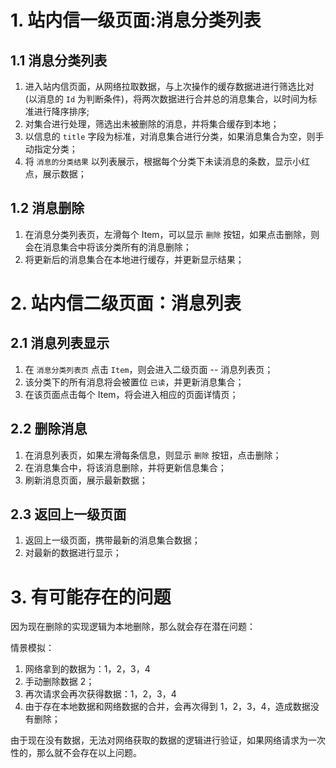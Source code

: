 # 1. 站内信一级页面:消息分类列表

## 1.1 消息分类列表

1. 进入站内信页面，从网络拉取数据，与上次操作的缓存数据进进行筛选比对(以消息的 `Id` 为判断条件)，将两次数据进行合并总的消息集合，以时间为标准进行降序排序;
2. 对集合进行处理，筛选出未被删除的消息，并将集合缓存到本地；
3. 以信息的 `title` 字段为标准，对消息集合进行分类，如果消息集合为空，则手动指定分类；
4. 将 `消息的分类结果` 以列表展示，根据每个分类下未读消息的条数，显示小红点，展示数据；


## 1.2 消息删除

1. 在消息分类列表页，左滑每个 Item，可以显示 `删除` 按钮，如果点击删除，则会在消息集合中将该分类所有的消息删除；
2. 将更新后的消息集合在本地进行缓存，并更新显示结果；

# 2. 站内信二级页面：消息列表

## 2.1 消息列表显示

1. 在 `消息分类列表页` 点击 `Item`，则会进入二级页面 -- 消息列表页；
2. 该分类下的所有消息将会被置位 `已读`，并更新消息集合；
3. 在该页面点击每个 Item，将会进入相应的页面详情页；

## 2.2 删除消息

1. 在消息列表页，如果左滑每条信息，则显示 `删除` 按钮，点击删除；
2. 在消息集合中，将该消息删除，并将更新信息集合；
3. 刷新消息页面，展示最新数据；

## 2.3 返回上一级页面

1. 返回上一级页面，携带最新的消息集合数据；
2. 对最新的数据进行显示；

# 3. 有可能存在的问题

因为现在删除的实现逻辑为本地删除，那么就会存在潜在问题：

情景模拟：

1. 网络拿到的数据为：1，2，3，4
2. 手动删除数据 2；
3. 再次请求会再次获得数据：1，2，3，4
4. 由于存在本地数据和网络数据的合并，会再次得到 1，2，3，4，造成数据没有删除；

由于现在没有数据，无法对网络获取的数据的逻辑进行验证，如果网络请求为一次性的，那么就不会存在以上问题。